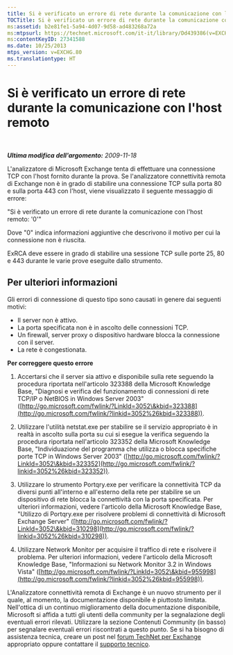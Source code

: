 ```yaml
---
title: Si è verificato un errore di rete durante la comunicazione con l'host remoto
TOCTitle: Si è verificato un errore di rete durante la comunicazione con l'host remoto
ms:assetid: b2e81fe1-5a94-4d07-9d58-ad483268a72a
ms:mtpsurl: https://technet.microsoft.com/it-it/library/Dd439386(v=EXCHG.80)
ms:contentKeyID: 27341588
ms.date: 10/25/2013
mtps_version: v=EXCHG.80
ms.translationtype: HT
---
```


# Si è verificato un errore di rete durante la comunicazione con l'host remoto

 

***Ultima modifica dell'argomento:** 2009-11-18*

L'analizzatore di Microsoft Exchange tenta di effettuare una connessione TCP con l'host fornito durante la prova. Se l'analizzatore connettività remota di Exchange non è in grado di stabilire una connessione TCP sulla porta 80 e sulla porta 443 con l'host, viene visualizzato il seguente messaggio di errore:

"Si è verificato un errore di rete durante la comunicazione con l'host remoto: '0'"

Dove "0" indica informazioni aggiuntive che descrivono il motivo per cui la connessione non è riuscita.

ExRCA deve essere in grado di stabilire una sessione TCP sulle porte 25, 80 e 443 durante le varie prove eseguite dallo strumento.

## Per ulteriori informazioni

Gli errori di connessione di questo tipo sono causati in genere dai seguenti motivi:

  - Il server non è attivo.  
  - La porta specificata non è in ascolto delle connessioni TCP.  
  - Un firewall, server proxy o dispositivo hardware blocca la connessione con il server.  
  - La rete è congestionata.  

**Per correggere questo errore**

1.  Accertarsi che il server sia attivo e disponibile sulla rete seguendo la procedura riportata nell'articolo 323388 della Microsoft Knowledge Base, "Diagnosi e verifica del funzionamento di connessioni di rete TCP/IP o NetBIOS in Windows Server 2003" ([http://go.microsoft.com/fwlink/?LinkId=3052\&kbid=323388](http://go.microsoft.com/fwlink/?linkid=3052%26kbid=323388)).

2.  Utilizzare l'utilità netstat.exe per stabilire se il servizio appropriato è in realtà in ascolto sulla porta su cui si esegue la verifica seguendo la procedura riportata nell'articolo 323352 della Microsoft Knowledge Base, "Individuazione del programma che utilizza o blocca specifiche porte TCP in Windows Server 2003" ([http://go.microsoft.com/fwlink/?LinkId=3052\&kbid=323352](http://go.microsoft.com/fwlink/?linkid=3052%26kbid=323352)).

3.  Utilizzare lo strumento Portqry.exe per verificare la connettività TCP da diversi punti all'interno e all'esterno della rete per stabilire se un dispositivo di rete blocca la connettività con la porta specificata. Per ulteriori informazioni, vedere l'articolo della Microsoft Knowledge Base, "Utilizzo di Portqry.exe per risolvere problemi di connettività di Microsoft Exchange Server" ([http://go.microsoft.com/fwlink/?LinkId=3052\&kbid=310298](http://go.microsoft.com/fwlink/?linkid=3052%26kbid=310298)).

4.  Utilizzare Network Monitor per acquisire il traffico di rete e risolvere il problema. Per ulteriori informazioni, vedere l'articolo della Microsoft Knowledge Base, "Informazioni su Network Monitor 3.2 in Windows Vista" ([http://go.microsoft.com/fwlink/?LinkId=3052\&kbid=955998](http://go.microsoft.com/fwlink/?linkid=3052%26kbid=955998)).

L'Analizzatore connettività remota di Exchange è un nuovo strumento per il quale, al momento, la documentazione disponibile è piuttosto limitata. Nell'ottica di un continuo miglioramento della documentazione disponibile, Microsoft si affida a tutti gli utenti della community per la segnalazione degli eventuali errori rilevati. Utilizzare la sezione Contenuti Community (in basso) per segnalare eventuali errori riscontrati a questo punto. Se si ha bisogno di assistenza tecnica, creare un post nel [forum TechNet per Exchange](http://go.microsoft.com/fwlink/?linkid=73420) appropriato oppure contattare il [supporto tecnico](http://go.microsoft.com/fwlink/?linkid=8158).


